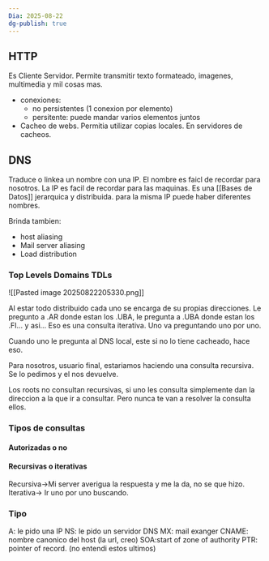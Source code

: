 ```yaml
---
Dia: 2025-08-22
dg-publish: true
---
```

## HTTP
Es Cliente Servidor. 
Permite transmitir texto formateado, imagenes, multimedia y mil cosas mas. 
- conexiones:
	- no persistentes (1 conexion por elemento)
	- persitente: puede mandar varios elementos juntos
- Cacheo de webs. Permitia utilizar copias locales. En servidores de cacheos.

## DNS 
Traduce o linkea un nombre con una IP. El nombre es faicl de recordar para nosotros. La IP es facil de recordar para las maquinas.
Es una [[Bases de Datos]] jerarquica y distribuida.
para la misma IP puede haber diferentes nombres.

Brinda tambien:
- host aliasing 
- Mail server aliasing
- Load distribution 

### Top Levels Domains TDLs
![[Pasted image 20250822205330.png]]

Al estar todo distribuido cada uno se encarga de su propias direcciones. Le pregunto a .AR donde estan los .UBA, le pregunta a .UBA donde estan los .FI... y asi... Eso es una consulta iterativa. Uno va preguntando uno por uno.


Cuando uno le pregunta al DNS local, este si no lo tiene cacheado, hace eso.

Para nosotros, usuario final, estariamos haciendo una consulta recursiva. Se lo pedimos y el nos devuelve.

Los roots no consultan recursivas, si uno les consulta simplemente dan la direccion a la que ir a consultar. Pero nunca te van a resolver la consulta ellos.

### Tipos de consultas 
#### Autorizadas o no 


#### Recursivas o iterativas 
Recursiva->Mi server averigua la respuesta y me la da, no se que hizo.
Iterativa-> Ir uno por uno buscando. 


### Tipo 
A: le pido una IP
NS: le pido un servidor DNS
MX: mail exanger 
CNAME: nombre canonico del host (la url, creo)
SOA:start of zone of authority
PTR: pointer of record. (no entendi estos ultimos)
